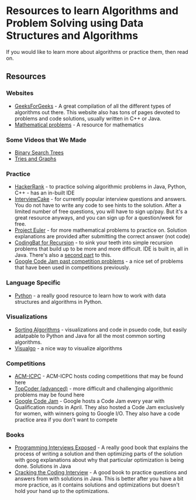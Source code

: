 # Resources to learn Algorithms and Problem Solving using Data Structures and Algorithms

 If you would like to learn more about algorithms or practice them, then read on.

## Resources

### Websites

* [GeeksForGeeks](http://www.geeksforgeeks.org/fundamentals-of-algorithms/) - A great compilation of all the different types of algorithms out there. This website also has tons of pages devoted to problems and code solutions, usually written in C++ or Java.
* [Mathematical problems](http://mathforum.org/dr.math/faq/) - A resource for mathematics


### Some Videos that We Made
* [Binary Search Trees](https://www.youtube.com/watch?v=ov2LTtBtTko)
* [Tries and Graphs](https://www.youtube.com/watch?v=_kKDHW1JKsc)


### Practice 
* [HackerRank](https://www.hackerrank.com/) - to practice solving algorithmic problems in Java, Python, C++ - has an in-built IDE
* [InterviewCake](https://www.interviewcake.com/) - for currently popular interview questions and answers. You do not have to write any code to see hints to the solution. After a limited number of free questions, you will have to sign up/pay. But it's a great resource anyways, and you can sign up for a question/week for free.
* [Project Euler](https://projecteuler.net/problems) - for more mathematical problems to practice on. Solution explanations are provided after submitting the correct answer (not code)
* [CodingBat for Recursion](http://codingbat.com/java/Recursion-1) - to sink your teeth into simple recursion problems that build up to be more and more difficult. IDE is built in, all in Java. There's also a [second part](http://codingbat.com/java/Recursion-2) to this.
* [Google Code Jam past competition problems](https://code.google.com/codejam/contest/9214486/dashboard) - a nice set of problems that have been used in competitions previously. 


### Language Specific
* [Python](http://interactivepython.org/runestone/static/pythonds/index.html) - a really good resource to learn how to work with data structures and algorithms in Python.


### Visualizations
* [Sorting Algorithms](http://www.sorting-algorithms.com/) - visualizations and code in psuedo code, but easily adatpable to Python and Java for all the most common sorting algorithms.
* [Visualgo](http://visualgo.net/) - a nice way to visualize algorithms


### Competitions
* [ACM-ICPC](http://acm.timus.ru/problemset.aspx) - ACM-ICPC hosts coding competitions that may be found here
* [TopCoder (advanced)](http://www.topcoder.com/) - more difficult and challenging algorithmic problems may be found here
* [Google Code Jam](https://code.google.com/codejam) - Google hosts a Code Jam every year with Qualification rounds in April. They also hosted a Code Jam exclusively for women, with winners going to Google I/O. They also have a code practice area if you don't want to compete

### Books
* [Programming Interviews Exposed](http://www.amazon.com/Programming-Interviews-Exposed-Secrets-Landing/dp/1118261364) - A really good book that explains the process of writing a solution and then optimizing parts of the solution with goog explanations about why that particular optimization is being done. Solutions in Java
* [Cracking the Coding Interview](http://www.amazon.com/Cracking-Coding-Interview-6th-Programming/dp/0984782850/) - A good book to practice questions and answers from with solutions in Java. This is better after you have a bit more practice, as it contains solutions and optimizations but doesn't hold your hand up to the optimizations.
